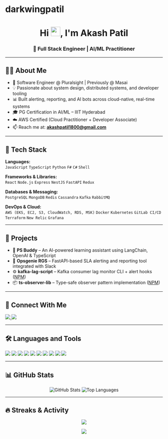 # darkwingpatil

<h1 align="center">Hi <img src="https://raw.githubusercontent.com/MartinHeinz/MartinHeinz/master/wave.gif" width="30px">, I'm Akash Patil</h1>
<h3 align="center">🚀 Full Stack Engineer | AI/ML Practitioner </h3>

---

## 👨‍💻 About Me

- 🔧 Software Engineer @ Pluralsight | Previously @ Masai
- 💡 Passionate about system design, distributed systems, and developer tooling
- 📊 Built alerting, reporting, and AI bots across cloud-native, real-time systems
- 🎓 PG Certification in AI/ML – IIIT Hyderabad
- ☁️ AWS Certified (Cloud Practitioner + Developer Associate)
- 📫 Reach me at: **akashpatil1800@gmail.com**

---

## 🚀 Tech Stack

**Languages:**  
`JavaScript` `TypeScript` `Python` `F#` `C#` `Shell`

**Frameworks & Libraries:**  
`React` `Node.js` `Express` `NestJS` `FastAPI` `Redux`

**Databases & Messaging:**  
`PostgreSQL` `MongoDB` `Redis` `Cassandra` `Kafka` `RabbitMQ`

**DevOps & Cloud:**  
`AWS (EKS, EC2, S3, CloudWatch, RDS, MSK)` `Docker` `Kubernetes` `GitLab CI/CD` `Terraform` `New Relic` `Grafana`

---

## 🧠 Projects

- 🧠 **PS Buddy** – An AI-powered learning assistant using LangChain, OpenAI & TypeScript  
- 🔧 **Opsgenie RGS** – FastAPI-based SLA alerting and reporting tool integrated with Slack  
- ⚙️ **kafka-lag-script** – Kafka consumer lag monitor CLI + alert hooks ([NPM](https://www.npmjs.com/package/kafka-lag-script))  
- 📦 **ts-observer-lib** – Type-safe observer pattern implementation ([NPM](https://www.npmjs.com/package/ts-observer-lib))

---

## 🔗 Connect With Me

<p align="left">
  <a href="https://www.linkedin.com/in/akash-patil-468771201/" target="_blank">
    <img src="https://img.icons8.com/fluent/48/000000/linkedin.png"/>
  </a>
  <a href="mailto:akashpatil1800@gmail.com">
    <img src="https://img.icons8.com/fluent/48/000000/gmail.png"/>
  </a>
</p>

---

## 🛠️ Languages and Tools

<p align="left">
  <img src="https://img.shields.io/badge/JavaScript-F7DF1E?logo=javascript&logoColor=black&style=for-the-badge"/>
  <img src="https://img.shields.io/badge/TypeScript-3178C6?logo=typescript&logoColor=white&style=for-the-badge"/>
  <img src="https://img.shields.io/badge/Node.js-339933?logo=node.js&logoColor=white&style=for-the-badge"/>
  <img src="https://img.shields.io/badge/React-20232A?logo=react&logoColor=61DAFB&style=for-the-badge"/>
  <img src="https://img.shields.io/badge/PostgreSQL-336791?logo=postgresql&logoColor=white&style=for-the-badge"/>
  <img src="https://img.shields.io/badge/MongoDB-4EA94B?logo=mongodb&logoColor=white&style=for-the-badge"/>
  <img src="https://img.shields.io/badge/Docker-2496ED?logo=docker&logoColor=white&style=for-the-badge"/>
  <img src="https://img.shields.io/badge/Kubernetes-326CE5?logo=kubernetes&logoColor=white&style=for-the-badge"/>
  <img src="https://img.shields.io/badge/AWS-232F3E?logo=amazon-aws&logoColor=white&style=for-the-badge"/>
  <img src="https://img.shields.io/badge/FastAPI-009688?logo=fastapi&logoColor=white&style=for-the-badge"/>
</p>

---

## 📊 GitHub Stats

<p align="center">
  <img alt="GitHub Stats" src="https://github-readme-stats.vercel.app/api?username=darkwingpatil&show_icons=true&count_private=true&theme=react&hide_border=true&bg_color=0D1117" />
  <img alt="Top Languages" src="https://github-readme-stats.vercel.app/api/top-langs/?username=darkwingpatil&layout=compact&theme=react&hide_border=true&bg_color=0D1117" />
</p>

---

## 🔥 Streaks & Activity

<p align="center">
  <img src="https://github-readme-streak-stats.herokuapp.com/?user=darkwingpatil&theme=black-ice&hide_border=true&stroke=0000&background=060A0CD0"/>
</p>

<p align="center">
  <img src="https://activity-graph.herokuapp.com/graph?username=darkwingpatil&bg_color=0D1117&color=5BCDEC&line=5BCDEC&point=FFFFFF&hide_border=true" />
</p>
